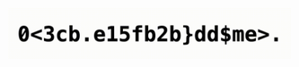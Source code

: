 [![wakeup](https://raw.githubusercontent.com/n-simplex/n-simplex/master/WakeUpNew.gif)](https://github.com/crazko/use-dencrypt-effect)
